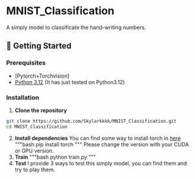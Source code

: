 # MNIST_Classification

A simply model to classificate the hand-writing numbers.

## 🚀 Getting Started

### Prerequisites
- [Pytorch+Torchvision]
- [Python 3.12](https://www.python.org/) (It has just tested on Python3.12)

### Installation

1. **Clone the repository**
```bash
git clone https://github.com/Skylarkkkk/MNIST_Classification.git
cd MNIST_Classification
```

2. **Install dependencies**
You can find some way to install torch in [here]((https://pytorch.org/)) 
"""bash
pip install torch
"""
Please change the version with your CUDA or GPU version.
3. **Train**
"""bash
python train.py
"""
4. **Test**
I provide 3 ways to test this simply model, you can find them and try to play them.
